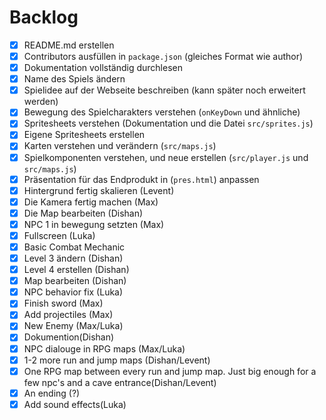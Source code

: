 # Backlog

- [x] README.md erstellen
- [x] Contributors ausfüllen in `package.json` (gleiches Format wie author)
- [x] Dokumentation vollständig durchlesen
- [x] Name des Spiels ändern
- [x] Spielidee auf der Webseite beschreiben (kann später noch erweitert werden)
- [x] Bewegung des Spielcharakters verstehen (`onKeyDown` und ähnliche)
- [x] Spritesheets verstehen (Dokumentation und die Datei `src/sprites.js`)
- [x] Eigene Spritesheets erstellen
- [x] Karten verstehen und verändern (`src/maps.js`)
- [x] Spielkomponenten verstehen, und neue erstellen (`src/player.js` und
      `src/maps.js`)
- [x] Präsentation für das Endprodukt in (`pres.html`) anpassen
- [x] Hintergrund fertig skalieren (Levent)
- [x] Die Kamera fertig machen (Max)
- [x] Die Map bearbeiten (Dishan)
- [x] NPC 1 in bewegung setzten (Max)
- [x] Fullscreen (Luka)
- [x] Basic Combat Mechanic
- [x] Level 3 ändern (Dishan)
- [x] Level 4 erstellen (Dishan)
- [x] Map bearbeiten (Dishan)
- [x] NPC behavior fix (Luka)
- [x] Finish sword (Max)
- [x] Add projectiles (Max)
- [x] New Enemy (Max/Luka)
- [x] Dokumention(Dishan)
- [x] NPC dialouge in RPG maps (Max/Luka)
- [x] 1-2 more run and jump maps (Dishan/Levent)
- [x] One RPG map between every run and jump map. Just big enough for a few
      npc's and a cave entrance(Dishan/Levent)
- [x] An ending (?)
- [x] Add sound effects(Luka)
